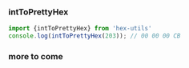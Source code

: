 ### intToPrettyHex
``` JavaScript
import {intToPrettyHex} from 'hex-utils'
console.log(intToPrettyHex(203)); // 00 00 00 CB
```

### more to come
